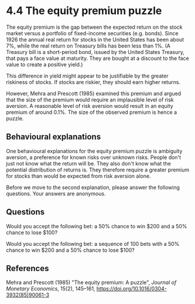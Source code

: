 # 4.4 The equity premium puzzle

The equity premium is the gap between the expected return on the stock market versus a portfolio of fixed-income securities (e.g. bonds). Since 1926 the annual real return for stocks in the United States has been about 7%, while the real return on Treasury bills has been less than 1%. (A Treasury bill is a  short-period bond, issued by the United States Treasury, that pays a face value at maturity. They are bought at a discount to the face value to create a positive yield.)

This difference in yield might appear to be justifiable by the greater riskiness of stocks. If stocks are riskier, they should earn higher returns.

However, Mehra and Prescott (1985) examined this premium and argued that the size of the premium would require an implausible level of risk aversion. A reasonable level of risk aversion would result in an equity premium of around 0.1%. The size of the observed premium is hence a puzzle.

## Behavioural explanations

One behavioural explanations for the equity premium puzzle is ambiguity aversion, a preference for known risks over unknown risks. People don't just not know what the return will be. They also don't know what the potential distribution of returns is. They therefore require a greater premium for stocks than would be expected from risk aversion alone.

Before we move to the second explanation, please answer the following questions. Your answers are anonymous.

## Questions
    
Would you accept the following bet: a 50% chance to win $200 and a 50% chance to lose $100?

Would you accept the following bet: a sequence of 100 bets with a 50% chance to win $200 and a 50% chance to lose $100?

## References

Mehra and Prescott (1985) "The equity premium: A puzzle", *Journal of Monetary Economics*, 15(2), 145–161, https://doi.org/10.1016/0304-3932(85)90061-3